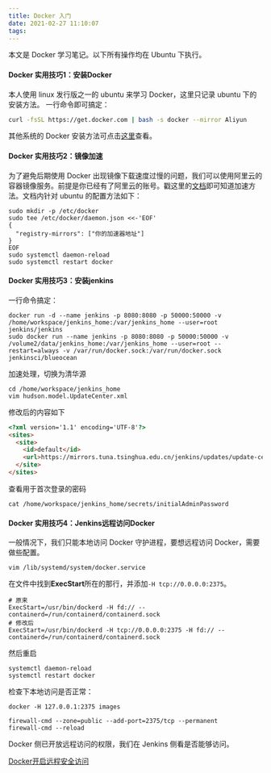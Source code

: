 ```yaml
---
title: Docker 入门
date: 2021-02-27 11:10:07
tags:
---
```


本文是 Docker 学习笔记。以下所有操作均在 Ubuntu 下执行。

#### Docker 实用技巧1：安装Docker
本人使用 linux 发行版之一的 ubuntu 来学习 Docker，这里只记录 ubuntu 下的安装方法。
一行命令即可搞定：

```sh
curl -fsSL https://get.docker.com | bash -s docker --mirror Aliyun
```

其他系统的 Docker 安装方法可点击[这里](https://www.runoob.com/docker/ubuntu-docker-install.html)查看。

#### Docker 实用技巧2：镜像加速

为了避免后期使用 Docker 出现镜像下载速度过慢的问题，我们可以使用阿里云的容器镜像服务。前提是你已经有了阿里云的账号。戳这里的[文档](https://cr.console.aliyun.com/cn-shenzhen/instances/mirrors)即可知道加速方法。文档内针对 ubuntu 的配置方法如下：

```shell
sudo mkdir -p /etc/docker
sudo tee /etc/docker/daemon.json <<-'EOF'
{
  "registry-mirrors": ["你的加速器地址"]
}
EOF
sudo systemctl daemon-reload
sudo systemctl restart docker
```

#### Docker 实用技巧3：安装jenkins

一行命令搞定：

```shell
docker run -d --name jenkins -p 8080:8080 -p 50000:50000 -v /home/workspace/jenkins_home:/var/jenkins_home --user=root jenkins/jenkins
sudo docker run --name jenkins -p 8080:8080 -p 50000:50000 -v /volume2/data/jenkins_home:/var/jenkins_home --user=root --restart=always -v /var/run/docker.sock:/var/run/docker.sock jenkinsci/blueocean
```

加速处理，切换为清华源

```shell
cd /home/workspace/jenkins_home
vim hudson.model.UpdateCenter.xml
```

修改后的内容如下

```html
<?xml version='1.1' encoding='UTF-8'?>
<sites>
  <site>
    <id>default</id>
    <url>https://mirrors.tuna.tsinghua.edu.cn/jenkins/updates/update-center.json</url>
  </site>
</sites>
```

查看用于首次登录的密码

```shell
cat /home/workspace/jenkins_home/secrets/initialAdminPassword
```

#### Docker 实用技巧4：Jenkins远程访问Docker

一般情况下，我们只能本地访问 Docker 守护进程，要想远程访问 Docker，需要做些配置。

```shell
vim /lib/systemd/system/docker.service
```

在文件中找到**ExecStart**所在的那行，并添加`-H tcp://0.0.0.0:2375`。

```
# 原来
ExecStart=/usr/bin/dockerd -H fd:// --containerd=/run/containerd/containerd.sock
# 修改后
ExecStart=/usr/bin/dockerd -H tcp://0.0.0.0:2375 -H fd:// --containerd=/run/containerd/containerd.sock
```

然后重启

```shell
systemctl daemon-reload
systemctl restart docker
```

检查下本地访问是否正常：

```shell
docker -H 127.0.0.1:2375 images
```

```shell
firewall-cmd --zone=public --add-port=2375/tcp --permanent
firewall-cmd --reload
```

Docker 侧已开放远程访问的权限，我们在 Jenkins 侧看是否能够访问。

[Docker开启远程安全访问](https://www.cnblogs.com/niceyoo/p/13270224.html)



















































